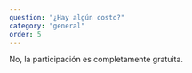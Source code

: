 ```yaml
---
question: "¿Hay algún costo?"
category: "general"
order: 5
---
```


No, la participación es completamente gratuita.